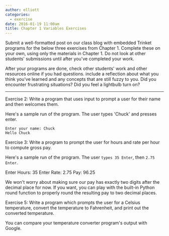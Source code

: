 ```yaml
---
author: elliott
categories:
  - exercise
date: 2016-01-19 11:00am
title: Chapter 1 Variables Exercises
---
```


Submit a well-formatted post on our class blog with embedded Trinket programs for the below three
exercises from Chapter 1.  Complete these on your own, using only the materials in Chapter 1. Do not
look at other students' submissions until after you've completed your work.  

After your programs are done, check other students' work and other resources online if you had questions.
include a reflection about what you think you've learned and any concepts that are still fuzzy to you.
Did you encounter frustrating situations? Did you feel a lightbulb turn on?

___

Exercise 2: Write a program that uses input to prompt a user for their name and then welcomes them.

Here's a sample run of the program.  The user types 'Chuck' and presses enter.

```
Enter your name: Chuck
Hello Chuck
```

Exercise 3: Write a program to prompt the user for hours and rate per hour to compute gross pay.

Here's a sample run of the program.  The user `types 35 Enter`, then `2.75 Enter`.

Enter Hours: 35
Enter Rate: 2.75
Pay: 96.25

We won't worry about making sure our pay has exactly two digits after the decimal place for now. If you want, you can play with the built-in Python round function to properly round the resulting pay to two decimal places.


Exercise 5: Write a program which prompts the user for a Celsius temperature, convert the temperature to 
Fahrenheit, and print out the converted temperature.

You can compare your temperature converter program's output with Google.